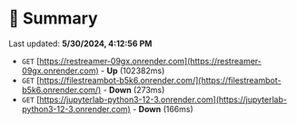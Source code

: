 # 📖 Summary
Last updated: **5/30/2024, 4:12:56 PM**

- `GET` [https://restreamer-09gx.onrender.com](https://restreamer-09gx.onrender.com) - **Up** (102382ms)
- `GET` [https://filestreambot-b5k6.onrender.com/](https://filestreambot-b5k6.onrender.com/) - **Down** (273ms)
- `GET` [https://jupyterlab-python3-12-3.onrender.com](https://jupyterlab-python3-12-3.onrender.com) - **Down** (166ms)
